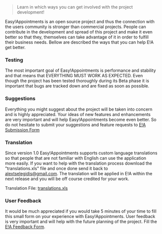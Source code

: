 > Learn in which ways you can get involved with the project development!

Easy!Appointments is an open source project and thus the connection with the users community is stronger than commercial projects. People can contribute in the development and spread of this project and make it even better so that they, themselves can take advantage of it in order to fulfill their business needs. Bellow are described the ways that you can help E!A get better.

### Testing 
The most important goal of Easy!Appointments is performance and stability and that means that EVERYTHING MUST WORK AS EXPECTED. Even though the project has been tested thoroughly during its Beta phase it is important that bugs are tracked down and are fixed as soon as possible. 

### Suggestions 
Everything you might suggest about the project will be taken into concern and is highly appreciated. Your ideas of new features and enhancements are very important and will help Easy!Appointments become even better. So do not hesitate to submit your suggestions and feature requests to [E!A Submission Form](http://easyappointments.org/submission.php)

### Translation 
Since version 1.0 Easy!Appointments supports custom language translations so that people that are not familiar with English can use the application more easily. If you want to help with the translation process download the "translations.xls" file and once done send it back to [alextselegidis@gmail.com](mailto:alextselegidis@gmail.com). The translation will be applied in E!A within the next release and you will be off course credited for your work.

Translation File: [translations.xls](https://www.dropbox.com/s/d5wzebzar3xllwj/translations.xls?dl=1)

### User Feedback
It would be much appreciated if you would take 5 minutes of your time to fill this small form on your experience with Easy!Appointments. User feedback is very important and will help with the future planning of the project. Fill the [E!A Feedback Form](https://docs.google.com/forms/d/15dw1jl7lUgw4q-XXMn13Gx_e8zJxAiyWYMOdqtZqIHU/viewform).
